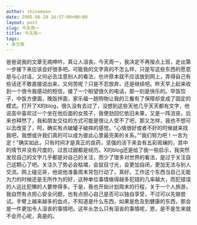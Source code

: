 ```yaml
---
author: shinemoon
date: 2005-06-20 16:57:00+00:00
layout: post
slug: 今天周一
title: 今天周一
tags:
- 未分类
---
```


爸爸说我的文章无病呻吟，真让人沮丧。今天周一，我决定不再按点上班，走出第一步接下来应该会好很多吧。可能我的文字真的不怎么样，只是写这些东西的愿意是与心对话，又何必去注意别人的看法，也许原本就不应该放到网上，弄得自己有些话还不敢直接说出来，又何苦呢？只是不忍放弃，还是继续吧。昨天早上起来收到一个很令我感动的短信，接了一个盼望很久的电话，那一刻是快乐的。早饭饺子，中饭方便面，晚饭拌面，家乐福一趟购物让我的三餐有了保障却变成了固定的模式。打开了X的blog，很久没有去过了，没想到这些天他几乎天天都有文字，他说高中喜欢过一个坐在他后面的女孩子，我使劲回忆依旧未果，又是一阵沮丧，后来也释然了，我和朋友交往的方式可能是很让人受不了吧，那又怎样，我也不想可以去改变了，呵，确实有点破罐子破摔的感觉。“心情很好或者不好的时候就来找我吧，我想或许我们真的可以成为彼此心里最完美的关系。”“我们努力吧！一言为定！”确实如此，只有时间才是真正的良药，坚强的活下来会有五彩斑斓的，其中的情节并没有尺度的，过苦过甜都是经历。X的blog还是给了我一些启示，我突然发现自己的文字几乎都是对自己的关注，而少了很多对世界的看法，是过于关注自己这颗心了吧。关注久了势必会枯竭，会鼠目寸光，会更加自闭，更加无法与别人交流。网上碰见哥，他说他准备周末背包行动了，真好。工作这个东西当自己无能为力的时候还是无所作为的好，这种单位事情做得越多犯错的几率越大，而犯错误的人远比犯懒的人要惨得多。于是，我也开始计划周末的行程，关于一个人旅游，我自然有点担心安全问题，也有点担心自己是否可以独自享受，不过可以先做尝试。手臂上越来越多的血点，不知道是什么东西，如果是危及到健康的东西，那会是一件更加令人沮丧的事情吧。这年头怎么只有沮丧的事情呢，恩，是不是生来就不会开心呢，真是的。

